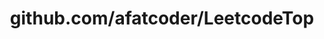 ---
layout: post
title: github.com/afatcoder/LeetcodeTop
categories: link
tags: [انگلیسی, گیت‌هاب, برنامه‌نویسی]
---
